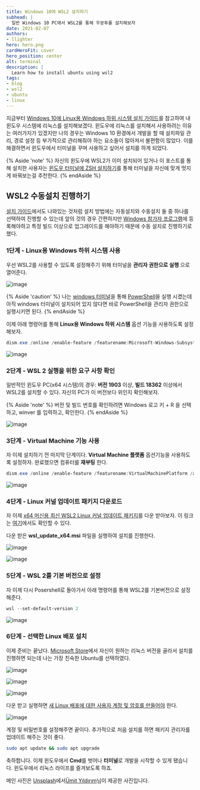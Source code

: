 ```yaml
---
title: Windows 10에 WSL2 설치하기
subhead: | 
  일반 Windows 10 PC에서 WSL2를 통해 우분투를 설치해보자
date: 2021-02-07
authors:
- llighter
hero: hero.png
cardHeroFit: cover
hero_position: center
alt: terminal
description: |
  Learn how to install ubuntu using wsl2
tags:
- blog
- wsl2
- ubuntu
- linux
---
```


지금부터 [Windows 10에 Linux용 Windows 하위 시스템 설치 가이드](https://docs.microsoft.com/ko-kr/windows/wsl/install-win10)를 참고하여 내 윈도우 시스템에 리눅스를 설치해보겠다. 윈도우에 리눅스를 설치해서 사용하려는 이유는 여러가지가 있겠지만 나의 경우는 Windows 10 환경에서 개발을 할 때 설치파일 관리, 경로 설정 등 부가적으로 관리해줘야 하는 요소들이 많아져서 불편함이 많았다. 이를 해결하면서 윈도우에서 터미널을 꾸며 사용하고 싶어서 설치를 하게 되었다.

{% Aside 'note' %}
자신의 윈도우에 WSL2가 이미 설치되어 있거나 이 포스트를 통해 설치한 사용자는 [윈도우 터미널에 ZSH 설치하기]()를 통해 터미널을 자신에 맞게 멋지게 바꿔보는걸 추천한다.
{% endAside %}

## WSL2 수동설치 진행하기

[설치 가이드](https://docs.microsoft.com/ko-kr/windows/wsl/install-win10)에서도 나와있는 것처럼 설치 방법에는 자동설치와 수동설치 둘 중 하나를 선택하여 진행할 수 있는데 앞의 것의 경우  간편하지만 [Windows 참가자 프로그램](https://support.microsoft.com/ko-kr/windows/windows-%EC%B0%B8%EA%B0%80%EC%9E%90-%ED%94%84%EB%A1%9C%EA%B7%B8%EB%9E%A8%EC%97%90-%EC%B0%B8%EC%97%AC%ED%95%98%EA%B8%B0-ef20bb3d-40f4-20cc-ba3c-a72c844b563c)에 등록해야하고 특정 빌드 이상으로 업그레이드를 해야하기 때문에 수동 설치로 진행하기로 했다.

### 1단계 - Linux용 Windows 하위 시스템 사용

우선 WSL2를 사용할 수 있도록 설정해주기 위해 터미널을 **관리자 권한으로 실행** 으로 열어준다.

![image](1-1.png)

{% Aside 'caution' %}
나는 [windows 터미널](https://docs.microsoft.com/ko-kr/windows/terminal/)을 통해 [PowerShell](https://docs.microsoft.com/ko-kr/powershell/)을 실행 시켰는데 아직 windows 터미널이 설치되어 있지 않다면 바로 PowerShell을 관리자 권한으로 실행시키면 된다.
{% endAside %}

이제 아래 명령어를 통해 **Linux용 Windows 하위 시스템** 옵션 기능을 사용하도록 설정해보자.

```powershell
dism.exe /online /enable-feature /featurename:Microsoft-Windows-Subsystem-Linux /all /norestart
```

![image](1-2.png)

### 2단계 - WSL 2 실행을 위한 요구 사항 확인

일반적인 윈도우 PC(x64 시스템)의 경우: **버전 1903** 이상, **빌드 18362** 이상에서 WSL2를 설치할 수 있다. 자신의 PC가 이 버전보다 위인지 확인해보자.

{% Aside  'note' %}
버전 및 빌드 번호를 확인하려면 Windows 로고 키 + R 을 선택하고, winver 를 입력하고, 확인한다.
{% endAside %}

![image](2.png)

### 3단계 - Virtual Machine 기능 사용

자 이제 설치하기 전 마지막 단계이다. **Virtual Machine 플랫폼** 옵션기능을 사용하도록 설정하자. 완료했으면 컴퓨터를 **재부팅** 한다.

```powershell
dism.exe /online /enable-feature /featurename:VirtualMachinePlatform /all /norestart
```

![image](3.png)

### 4단계 - Linux 커널 업데이트 패키지 다운로드

자 이제 [x64 머신용 최신 WSL2 Linux 커널 업데이트 패키지](https://wslstorestorage.blob.core.windows.net/wslblob/wsl_update_x64.msi)를 다운 받아보자. 이 링크는 [여기](https://docs.microsoft.com/ko-kr/windows/wsl/install-win10#step-4---download-the-linux-kernel-update-package)에서도 확인할 수 있다.

다운 받은 **wsl_update_x64.msi** 파일을 실행하여 설치를 진행한다.

![image](4-1.png)

![image](4-2.png)

### 5단계 - WSL 2를 기본 버전으로 설정

자 이제 다시 Posershell로 돌아가서 아래 명령어를 통해 WSL2를 기본버전으로 설정해준다.

```powershell
wsl --set-default-version 2
```

![image](5.png)

### 6단계 - 선택한 Linux 배포 설치

이제 준비는 끝났다. [Microsoft Store](https://aka.ms/wslstore)에서 자신이 원하는 리눅스 버전을 골라서 설치를 
진행하면 되는데 나는 가장 친숙한 Ubuntu를 선택하였다.

![image](6.png)

![image](6-1.png)

![image](6-2.png)

다운 받고 실행하면 [새 Linux 배포에 대한 사용자 계정 및 암호를 만들어야](https://docs.microsoft.com/ko-kr/windows/wsl/user-support) 한다.

![image](6-3.png)

계정 및 비밀번호를 설정해주면 끝이다. 추가적으로 처음 설치를 하면 패키지 관리자를 업데이트 해주는 것이 좋다.

```bash
sudo apt update && sudo apt upgrade
```

축하합니다. 이제 윈도우에서 **Cmd**를 벗어나 **터미널**로 개발을 시작할 수 있게 됐습니다. 윈도우에서 리눅스 라이프를 즐겨보도록 하죠. 


메인 사진은 <a href="https://unsplash.com/s/photos/terminal?utm_source=unsplash&amp;utm_medium=referral&amp;utm_content=creditCopyText">Unsplash</a>에서<a href="https://unsplash.com/@umityildirim?utm_source=unsplash&amp;utm_medium=referral&amp;utm_content=creditCopyText">Ümit Yıldırım</a>님이 제공한 사진입니다.
